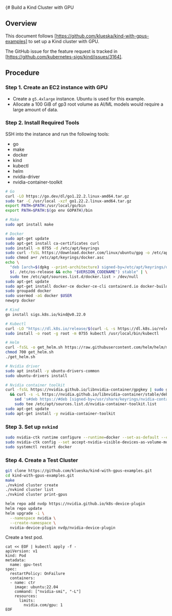 {# Build a Kind Cluster with GPU

## Overview

This document follows [https://github.com/klueska/kind-with-gpus-examples] to set up a Kind cluster with GPU.

The GitHub issue for the feature request is tracked in [https://github.com/kubernetes-sigs/kind/issues/3164].

## Procedure

### Step 1. Create an EC2 instance with GPU

- Create a `g5.4xlarge` instance. Ubuntu is used for this example.
- Allocate a 100 GiB of gp3 root volume as AI/ML models would require a large amount of data.

### Step 2. Install Required Tools

SSH into the instance and run the following tools:

- go
- make
- docker
- kind
- kubectl
- helm
- nvidia-driver
- nvidia-container-toolkit

```bash
# Go
curl -LO https://go.dev/dl/go1.22.2.linux-amd64.tar.gz
sudo tar -C /usr/local -xzf go1.22.2.linux-amd64.tar.gz
export PATH=$PATH:/usr/local/go/bin
export PATH=$PATH:$(go env GOPATH)/bin

# Make
sudo apt install make

# Docker
sudo apt-get update
sudo apt-get install ca-certificates curl
sudo install -m 0755 -d /etc/apt/keyrings
sudo curl -fsSL https://download.docker.com/linux/ubuntu/gpg -o /etc/apt/keyrings/docker.asc
sudo chmod a+r /etc/apt/keyrings/docker.asc
echo \
  "deb [arch=$(dpkg --print-architecture) signed-by=/etc/apt/keyrings/docker.asc] https://download.docker.com/linux/ubuntu \
  $(. /etc/os-release && echo "$VERSION_CODENAME") stable" | \
  sudo tee /etc/apt/sources.list.d/docker.list > /dev/null
sudo apt-get update
sudo apt-get install docker-ce docker-ce-cli containerd.io docker-buildx-plugin docker-compose-plugin
sudo groupadd docker
sudo usermod -aG docker $USER
newgrp docker

# Kind
go install sigs.k8s.io/kind@v0.22.0

# Kubectl
curl -LO "https://dl.k8s.io/release/$(curl -L -s https://dl.k8s.io/release/stable.txt)/bin/linux/amd64/kubectl"
sudo install -o root -g root -m 0755 kubectl /usr/local/bin/kubectl

# Helm
curl -fsSL -o get_helm.sh https://raw.githubusercontent.com/helm/helm/main/scripts/get-helm-3
chmod 700 get_helm.sh
./get_helm.sh

# Nvidia driver
sudo apt install -y ubuntu-drivers-common
sudo ubuntu-drivers install

# Nvidia container toolkit
curl -fsSL https://nvidia.github.io/libnvidia-container/gpgkey | sudo gpg --dearmor -o /usr/share/keyrings/nvidia-container-toolkit-keyring.gpg \
  && curl -s -L https://nvidia.github.io/libnvidia-container/stable/deb/nvidia-container-toolkit.list | \
    sed 's#deb https://#deb [signed-by=/usr/share/keyrings/nvidia-container-toolkit-keyring.gpg] https://#g' | \
    sudo tee /etc/apt/sources.list.d/nvidia-container-toolkit.list
sudo apt-get update
sudo apt-get install -y nvidia-container-toolkit
```

### Step 3. Set up `nvkind`

```bash
sudo nvidia-ctk runtime configure --runtime=docker --set-as-default --cdi.enabled
sudo nvidia-ctk config --set accept-nvidia-visible-devices-as-volume-mounts=true --in-place
sudo systemctl restart docker
```


### Step 4. Create a Test Cluster

```bash
git clone https://github.com/klueska/kind-with-gpus-examples.git
cd kind-with-gpus-examples.git
make
./nvkind cluster create
./nvkind cluster list
./nvkind cluster print-gpus
```

```bash
helm repo add nvdp https://nvidia.github.io/k8s-device-plugin
helm repo update
helm upgrade -i \
  --namespace nvidia \
  --create-namespace \
  nvidia-device-plugin nvdp/nvidia-device-plugin
```

Create a test pod.
```
cat << EOF | kubectl apply -f -
apiVersion: v1
kind: Pod
metadata:
  name: gpu-test
spec:
  restartPolicy: OnFailure
  containers:
  - name: ctr
    image: ubuntu:22.04
    command: ["nvidia-smi", "-L"]
    resources:
      limits:
        nvidia.com/gpu: 1
EOF
```

